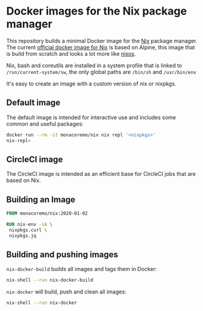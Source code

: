 
# Docker images for the Nix package manager

This repository builds a minimal Docker image for the
[Nix](https://nixos.org/nix) package manager.  The current [official docker
image for Nix](https://hub.docker.com/r/nixos/nix/) is based on Alpine, this
image that is build from scratch and looks a lot more like
[nixos](https://nixos.org/nixos).

Nix, bash and coreutils are installed in a system profile that is linked to
`/run/current-system/sw`, the only global paths are `/bin/sh` and
`/usr/bin/env`

It's easy to create an image with a custom version of nix or nixpkgs.

## Default image

The default image is intended for interactive use and includes some common and
useful packages:

```sh
docker run --rm -it monacoremo/nix nix repl '<nixpkgs>'
nix-repl>

```

## CircleCI image

The CircleCI image is intended as an efficient base for CircleCI jobs that are
based on Nix.

## Building an Image

```Dockerfile
FROM monacoremo/nix:2020-01-02

RUN nix-env -iA \
 nixpkgs.curl \
 nixpkgs.jq

```

## Building and pushing images

`nix-docker-build` builds all images and tags them in Docker:

```sh
nix-shell --run nix-docker-build

```

`nix-docker` will build, push and clean all images:

```sh
nix-shell --run nix-docker

```

